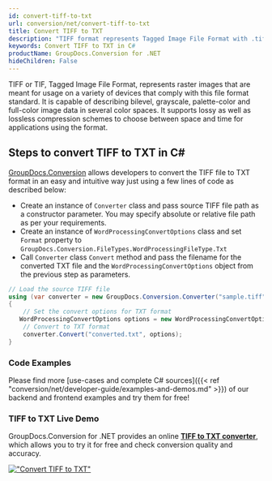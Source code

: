 ```yaml
---
id: convert-tiff-to-txt
url: conversion/net/convert-tiff-to-txt
title: Convert TIFF to TXT
description: "TIFF format represents Tagged Image File Format with .tiff extension. Learn how to convert TIFF to TXT file programmatically in C# language using GroupDocs.Conversion for .NET library."
keywords: Convert TIFF to TXT in C#
productName: GroupDocs.Conversion for .NET
hideChildren: False
---
```


TIFF or TIF, Tagged Image File Format, represents raster images that are meant for usage on a variety of devices that comply with this file format standard. It is capable of describing bilevel, grayscale, palette-color and full-color image data in several color spaces. It supports lossy as well as lossless compression schemes to choose between space and time for applications using the format.

## Steps to convert TIFF to TXT in C#

[GroupDocs.Conversion](https://products.groupdocs.com/conversion/net) allows developers to convert the TIFF file to TXT format in an easy and intuitive way just using a few lines of code as described below:

* Create an instance of `Converter` class and pass source TIFF file path as a constructor parameter. You may specify absolute or relative file path as per your requirements. 
* Create an instance of `WordProcessingConvertOptions` class and set `Format` property to `GroupDocs.Conversion.FileTypes.WordProcessingFileType.Txt`
* Call `Converter` class `Convert` method and pass the filename for the converted TXT file and the `WordProcessingConvertOptions` object from the previous step as parameters.

```csharp
// Load the source TIFF file
using (var converter = new GroupDocs.Conversion.Converter("sample.tiff"))
{
    // Set the convert options for TXT format
   WordProcessingConvertOptions options = new WordProcessingConvertOptions { Format = GroupDocs.Conversion.FileTypes.WordProcessingFileType.Txt };
    // Convert to TXT format
    converter.Convert("converted.txt", options);
}
```

### Code Examples

Please find more [use-cases and complete C# sources]({{< ref "conversion/net/developer-guide/examples-and-demos.md" >}}) of our backend and frontend examples and try them for free!

### TIFF to TXT Live Demo

GroupDocs.Conversion for .NET provides an online [**TIFF to TXT converter**](https://products.groupdocs.app/conversion/tiff-to-txt), which allows you to try it for free and check conversion quality and accuracy.

[!["Convert TIFF to TXT"](conversion/net/images/convert-to-txt/convert-tiff-to-txt.png)](https://products.groupdocs.app/conversion/tiff-to-txt)